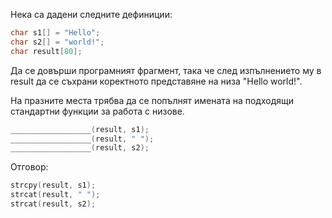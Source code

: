 Нека са дадени следните дефиниции:
```c++
char s1[] = "Hello";
char s2[] = "world!";
char result[80];
```
Да се довърши програмният фрагмент, така че след изпълнението му в result да се съхрани коректното представяне на низа "Hello world!".

На празните места трябва да се попълнят имената на подходящи стандартни функции за работа с низове.
```c++
__________________(result, s1);
__________________(result, " ");
__________________(result, s2);
```

Отговор:
```c++
strcpy(result, s1);
strcat(result, " ");
strcat(result, s2);
```